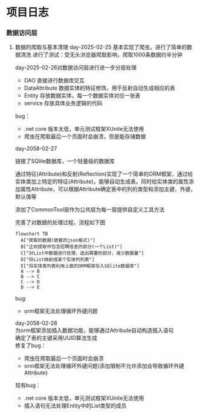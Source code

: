 # 项目日志

### 数据访问层

1. 数据的爬取与基本清理
   day-2025-02-25
   基本实现了爬虫，进行了简单的数据清洗
   进行了测试：受无头浏览器爬取影响，爬取1000条数据约半分钟

   day-2025-02-26对数据访问层进行进一步分层处理

   - DAO           直接进行数据库交互
   - DataAttribute 数据实体的特征修饰，用于反射自动生成相应的表
   - Entity        存放数据实体，每一个数据实体对应一张表
   - service       存放具体业务逻辑的代码

   bug：

   - .net core 版本太低，单元测试框架XUnite无法使用
   - 爬虫在爬取最后一个页面时会崩溃，但是能存储数据

   day-2058-02-27

   链接了SQlite数据库，一个轻量级的数据库

   通过特征(Attribute)和反射(Reflection)实现了一个简单的ORM框架，通过给实体类加上特定的特征(Attribute)，能够自动生成表。同时给实体类的属性添加属性Attribute，可以根据Attribute确定表中的列的类型和添加主键，外键，默认值等

   添加了CommonTool层作为公共层为每一层提供自定义工具方法

   完善了对数据的处理过程，流程如下图

   ~~~mermaid
   flowchart TB
     A["爬取的数据(嵌套的json格式)"]
     B["正则提取中包含招聘信息的部分(一个List)"]
     C["对List中数据进行处理，选出需要的部分，减少数据量"]
     D["将List映射成某个实体列列表"]
     E["将实体类列表利用上面的ORM框架存入SQlite数据库"]
     A --> B
     B --> C
     C --> D
     D --> E
   ~~~
   bug:
   - orm框架无法处理循环外键问题
     
   day-2058-02-28  
   为orm框架添加插入数据功能，能够通过Attribute自动构造插入语句  
   确定了表的主键采用UUID算法生成  
   修复了bug：
   - 爬虫在爬取最后一个页面时会崩溃
   - orm框架无法处理循环外键问题(添加限制不允许添加会导致循环外键Attribute)  
     
    现有bug：  
   - .net core 版本太低，单元测试框架XUnite无法使用
   - 插入语句无法处理Entity中的List类型的成员
